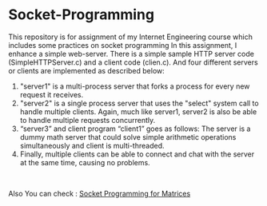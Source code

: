 # Socket-Programming

This repository is for assignment of my Internet Engineering course which includes some practices on socket programming
In this assignment, I enhance a simple web-server.
There is a simple sample HTTP server code (SimpleHTTPServer.c) and a client code
(clien.c). And four different servers or clients are implemented as described below:
1. "server1" is a multi-process server that forks a process for every new request it receives.
2. "server2" is a single process server that uses the "select" system call to handle multiple clients. Again, much like server1, server2 is also be able to handle multiple requests concurrently.
3. “server3” and client program “client1” goes as follows:
The server is a dummy math server that could solve simple arithmetic operations
simultaneously and client is multi-threaded.
4. Finally, multiple clients can be able to connect and chat with the server at the same time,
causing no problems.
<br>

Also You can check : <a href="https://github.com/ghazalb76/SocketProgramming">Socket Programming for Matrices</a>
